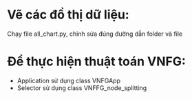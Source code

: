 # Vẽ các đồ thị dữ liệu:
Chạy file all_chart.py, chỉnh sửa đúng đường dẫn folder và file

# Để thực hiện thuật toán VNFG:
+ Application sử dụng class VNFGApp
+ Selector sử dụng class VNFFG_node_splitting
